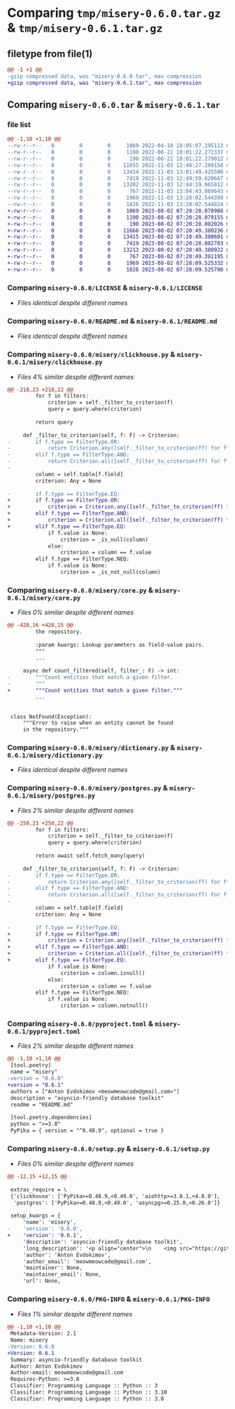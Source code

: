 # Comparing `tmp/misery-0.6.0.tar.gz` & `tmp/misery-0.6.1.tar.gz`

## filetype from file(1)

```diff
@@ -1 +1 @@
-gzip compressed data, was "misery-0.6.0.tar", max compression
+gzip compressed data, was "misery-0.6.1.tar", max compression
```

## Comparing `misery-0.6.0.tar` & `misery-0.6.1.tar`

### file list

```diff
@@ -1,10 +1,10 @@
--rw-r--r--   0        0        0     1069 2022-04-18 18:05:07.195113 misery-0.6.0/LICENSE
--rw-r--r--   0        0        0     1100 2022-06-22 10:01:22.272337 misery-0.6.0/README.md
--rw-r--r--   0        0        0      190 2022-06-22 10:01:22.279012 misery-0.6.0/misery/__init__.py
--rw-r--r--   0        0        0    11655 2022-11-03 12:40:27.289158 misery-0.6.0/misery/clickhouse.py
--rw-r--r--   0        0        0    13424 2022-11-03 13:01:49.425500 misery-0.6.0/misery/core.py
--rw-r--r--   0        0        0     7419 2022-11-03 12:49:59.620667 misery-0.6.0/misery/dictionary.py
--rw-r--r--   0        0        0    13202 2022-11-03 12:44:19.965812 misery-0.6.0/misery/postgres.py
--rw-r--r--   0        0        0      767 2022-11-03 13:04:43.069643 misery-0.6.0/pyproject.toml
--rw-r--r--   0        0        0     1969 2022-11-03 13:28:02.544399 misery-0.6.0/setup.py
--rw-r--r--   0        0        0     1826 2022-11-03 13:28:02.544824 misery-0.6.0/PKG-INFO
+-rw-r--r--   0        0        0     1069 2023-08-02 07:20:28.078988 misery-0.6.1/LICENSE
+-rw-r--r--   0        0        0     1100 2023-08-02 07:20:28.079155 misery-0.6.1/README.md
+-rw-r--r--   0        0        0      190 2023-08-02 07:20:28.082026 misery-0.6.1/misery/__init__.py
+-rw-r--r--   0        0        0    11666 2023-08-02 07:20:49.380236 misery-0.6.1/misery/clickhouse.py
+-rw-r--r--   0        0        0    13415 2023-08-02 07:20:49.380601 misery-0.6.1/misery/core.py
+-rw-r--r--   0        0        0     7419 2023-08-02 07:20:28.082783 misery-0.6.1/misery/dictionary.py
+-rw-r--r--   0        0        0    13213 2023-08-02 07:20:49.380922 misery-0.6.1/misery/postgres.py
+-rw-r--r--   0        0        0      767 2023-08-02 07:20:49.381195 misery-0.6.1/pyproject.toml
+-rw-r--r--   0        0        0     1969 2023-08-02 07:28:09.525332 misery-0.6.1/setup.py
+-rw-r--r--   0        0        0     1826 2023-08-02 07:28:09.525790 misery-0.6.1/PKG-INFO
```

### Comparing `misery-0.6.0/LICENSE` & `misery-0.6.1/LICENSE`

 * *Files identical despite different names*

### Comparing `misery-0.6.0/README.md` & `misery-0.6.1/README.md`

 * *Files identical despite different names*

### Comparing `misery-0.6.0/misery/clickhouse.py` & `misery-0.6.1/misery/clickhouse.py`

 * *Files 4% similar despite different names*

```diff
@@ -218,23 +218,22 @@
         for f in filters:
             criterion = self._filter_to_criterion(f)
             query = query.where(criterion)
 
         return query
 
     def _filter_to_criterion(self, f: F) -> Criterion:
-        if f.type == FilterType.OR:
-            return Criterion.any([self._filter_to_criterion(ff) for ff in f.value])
-        elif f.type == FilterType.AND:
-            return Criterion.all([self._filter_to_criterion(ff) for ff in f.value])
-
         column = self.table[f.field]
         criterion: Any = None
 
-        if f.type == FilterType.EQ:
+        if f.type == FilterType.OR:
+            criterion = Criterion.any([self._filter_to_criterion(ff) for ff in f.value])
+        elif f.type == FilterType.AND:
+            criterion = Criterion.all([self._filter_to_criterion(ff) for ff in f.value])
+        elif f.type == FilterType.EQ:
             if f.value is None:
                 criterion = _is_null(column)
             else:
                 criterion = column == f.value
         elif f.type == FilterType.NEQ:
             if f.value is None:
                 criterion = _is_not_null(column)
```

### Comparing `misery-0.6.0/misery/core.py` & `misery-0.6.1/misery/core.py`

 * *Files 0% similar despite different names*

```diff
@@ -428,16 +428,15 @@
         the repository.
 
         :param kwargs: Lookup parameters as field-value pairs.
         """
         ...
 
     async def count_filtered(self, filter_: F) -> int:
-        """Count entities that match a given filter.
-        """
+        """Count entities that match a given filter."""
         ...
 
 
 class NotFound(Exception):
     """Error to raise when an entity cannot be found
     in the repository."""
```

### Comparing `misery-0.6.0/misery/dictionary.py` & `misery-0.6.1/misery/dictionary.py`

 * *Files identical despite different names*

### Comparing `misery-0.6.0/misery/postgres.py` & `misery-0.6.1/misery/postgres.py`

 * *Files 2% similar despite different names*

```diff
@@ -250,23 +250,22 @@
         for f in filters:
             criterion = self._filter_to_criterion(f)
             query = query.where(criterion)
 
         return await self.fetch_many(query)
 
     def _filter_to_criterion(self, f: F) -> Criterion:
-        if f.type == FilterType.OR:
-            return Criterion.any([self._filter_to_criterion(ff) for ff in f.value])
-        elif f.type == FilterType.AND:
-            return Criterion.all([self._filter_to_criterion(ff) for ff in f.value])
-
         column = self.table[f.field]
         criterion: Any = None
 
-        if f.type == FilterType.EQ:
+        if f.type == FilterType.OR:
+            criterion = Criterion.any([self._filter_to_criterion(ff) for ff in f.value])
+        elif f.type == FilterType.AND:
+            criterion = Criterion.all([self._filter_to_criterion(ff) for ff in f.value])
+        elif f.type == FilterType.EQ:
             if f.value is None:
                 criterion = column.isnull()
             else:
                 criterion = column == f.value
         elif f.type == FilterType.NEQ:
             if f.value is None:
                 criterion = column.notnull()
```

### Comparing `misery-0.6.0/pyproject.toml` & `misery-0.6.1/pyproject.toml`

 * *Files 2% similar despite different names*

```diff
@@ -1,10 +1,10 @@
 [tool.poetry]
 name = "misery"
-version = "0.6.0"
+version = "0.6.1"
 authors = ["Anton Evdokimov <meowmeowcode@gmail.com>"]
 description = "asyncio-friendly database toolkit"
 readme = "README.md"
 
 [tool.poetry.dependencies]
 python = ">=3.8"
 PyPika = { version = "^0.48.9", optional = true }
```

### Comparing `misery-0.6.0/setup.py` & `misery-0.6.1/setup.py`

 * *Files 0% similar despite different names*

```diff
@@ -12,15 +12,15 @@
 
 extras_require = \
 {'clickhouse': ['PyPika>=0.48.9,<0.49.0', 'aiohttp>=3.8.1,<4.0.0'],
  'postgres': ['PyPika>=0.48.9,<0.49.0', 'asyncpg>=0.25.0,<0.26.0']}
 
 setup_kwargs = {
     'name': 'misery',
-    'version': '0.6.0',
+    'version': '0.6.1',
     'description': 'asyncio-friendly database toolkit',
     'long_description': '<p align="center">\n    <img src="https://github.com/meowmeowcode/misery/blob/clickhouse/docs/source/_static/misery.png" width="200" alt="misery" />\n</p>\n\n\n# Misery\n\nAn **asyncio**-friendly database toolkit that works well with **MyPy**.\n\n## Supported database systems\n\nAt the moment, PostgreSQL and ClickHouse are supported.\n\n## Documentation\n\nThe latest documentation: https://misery.readthedocs.io\n\n## Usage example\n\n```python\nfrom dataclasses import dataclass\nfrom uuid import UUID, uuid4\n\nimport asyncpg\nfrom pypika import Table\nfrom misery.postgres import PostgresRepo\n\n\nconn = await asyncpg.connect("postgresql://postgres:password@localhost/postgres")\n\nawait conn.execute(\n    """\n        CREATE TABLE users (\n            id uuid PRIMARY KEY,\n            name text NOT NULL UNIQUE\n        );\n    """\n)\n\n\n@dataclass\nclass User:\n    id: UUID\n    name: str\n\n\nclass UsersRepo(PostgresRepo[User]):\n    table = Table("users")\n\n\nusers_repo = UsersRepo(conn)\n\nuser_id = uuid4()\nbob = User(id=user_id, name="Bob")\nawait users_repo.add(bob)\n\nuser = await users_repo.get(id=user_id)\nassert user == bob\n```',
     'author': 'Anton Evdokimov',
     'author_email': 'meowmeowcode@gmail.com',
     'maintainer': None,
     'maintainer_email': None,
     'url': None,
```

### Comparing `misery-0.6.0/PKG-INFO` & `misery-0.6.1/PKG-INFO`

 * *Files 1% similar despite different names*

```diff
@@ -1,10 +1,10 @@
 Metadata-Version: 2.1
 Name: misery
-Version: 0.6.0
+Version: 0.6.1
 Summary: asyncio-friendly database toolkit
 Author: Anton Evdokimov
 Author-email: meowmeowcode@gmail.com
 Requires-Python: >=3.8
 Classifier: Programming Language :: Python :: 3
 Classifier: Programming Language :: Python :: 3.10
 Classifier: Programming Language :: Python :: 3.8
```

